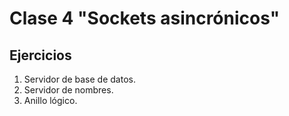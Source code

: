 # Clase 4 "Sockets asincrónicos"

## Ejercicios
1. Servidor de base de datos.
2. Servidor de nombres.
3. Anillo lógico.
